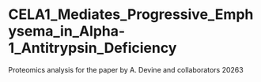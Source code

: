# CELA1_Mediates_Progressive_Emphysema_in_Alpha-1_Antitrypsin_Deficiency
 Proteomics analysis for the paper by A. Devine and collaborators 20263
